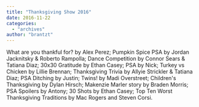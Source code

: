 ```yaml
---
title: "Thanksgiving Show 2016"
date: 2016-11-22
categories: 
  - "archives"
author: "brantzt"
---
```


What are you thankful for? by Alex Perez; Pumpkin Spice PSA by Jordan Jacknitsky & Roberto Rampolla; Dance Competition by Connor Sears & Tatiana Diaz; 30x30 Gratitude by Ethan Casey; PSA by Nick; Turkey vs Chicken by Lillie Brennan; Thanksgiving Trivia by Allyie Strickler & Tatiana Diaz; PSA Ditching by Justin; Twins! by Madi Overstreet; Children's Thanksgiving by Dylan Hirsch; Makenzie Marler story by Braden Morris; PSA Spoilers by Antony; 30 Shots by Ethan Casey; Top Ten Worst Thanksgiving Traditions by Mac Rogers and Steven Corsi.
